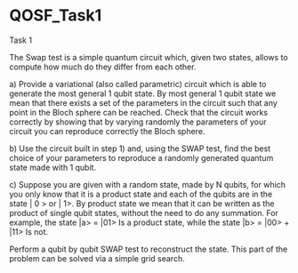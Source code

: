 # QOSF_Task1

Task 1 

The Swap test is a simple quantum circuit which, given two states, allows to compute how much do they differ from each other.

a) Provide a variational (also called parametric) circuit which is able to generate the most general 1 qubit state. By most general 1 qubit state we mean that there exists a set of the parameters in the circuit such that any point in the Bloch sphere can be reached. Check that the circuit works correctly by showing that by varying randomly the parameters of your circuit you can reproduce correctly the Bloch sphere.

b) Use the circuit built in step 1) and, using the SWAP test, find the best choice of your parameters to reproduce a randomly generated quantum state made with 1 qubit.

c) Suppose you are given with a random state, made by N qubits, for which you only know that it is a product state and each of the qubits are in the state | 0 > or | 1>. By product state we mean that it can be written as the product of single qubit states, without the need to do any summation. For example, the state
|a> = |01>
Is a product state, while the state
|b> = |00> + |11>
Is not.

Perform a qubit by qubit SWAP test to reconstruct the state. This part of the problem can be solved via a simple grid search.


